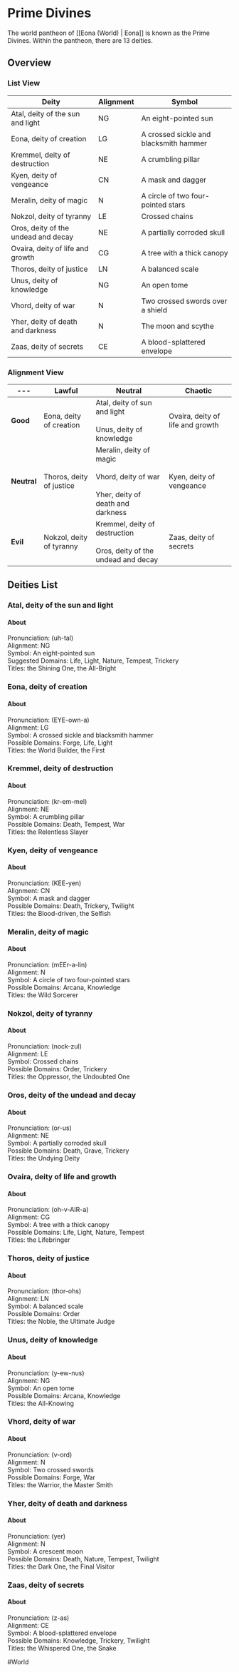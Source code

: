 # Prime Divines
The world pantheon of [[Eona (World) | Eona]] is known as the Prime Divines. Within the pantheon, there are 13 deities. 

## Overview
### List View
Deity | Alignment | Symbol
----- | --------- | ------
Atal, deity of the sun and light | NG | An eight-pointed sun
Eona, deity of creation | LG | A crossed sickle and blacksmith hammer
Kremmel, deity of destruction | NE | A crumbling pillar
Kyen, deity of vengeance | CN | A mask and dagger
Meralin, deity of magic | N | A circle of two four-pointed stars
Nokzol, deity of tyranny | LE | Crossed chains
Oros, deity of the undead and decay | NE | A partially corroded skull 
Ovaira, deity of life and growth | CG | A tree with a thick canopy
Thoros, deity of justice | LN | A balanced scale
Unus, deity of knowledge | NG | An open tome
Vhord, deity of war | N | Two crossed swords over a shield
Yher, deity of death and darkness | N | The moon and scythe
Zaas, deity of secrets | CE | A blood-splattered envelope

### Alignment View
--- | Lawful | Neutral | Chaotic
--- | ------ | ------- | -------
**Good** | Eona, deity of creation | Atal, deity of sun and light <br><br> Unus, deity of knowledge | Ovaira, deity of life and growth
**Neutral** | Thoros, deity of justice | Meralin, deity of magic <br><br> Vhord, deity of war <br><br> Yher, deity of death and darkness | Kyen, deity of vengeance
**Evil** | Nokzol, deity of tyranny | Kremmel, deity of destruction <br><br> Oros, deity of the undead and decay | Zaas, deity of secrets

## Deities List
### Atal, deity of the sun and light
#### About
Pronunciation: (uh-tal)  
Alignment: NG  
Symbol: An eight-pointed sun  
Suggested Domains: Life, Light, Nature, Tempest, Trickery  
Titles: the Shining One, the All-Bright  

### Eona, deity of creation
#### About
Pronunciation: (EYE-own-a)  
Alignment: LG  
Symbol: A crossed sickle and blacksmith hammer  
Possible Domains: Forge, Life, Light  
Titles: the World Builder, the First  

### Kremmel, deity of destruction
#### About
Pronunciation: (kr-em-mel)  
Alignment: NE  
Symbol: A crumbling pillar  
Possible Domains: Death, Tempest, War  
Titles: the Relentless Slayer  

### Kyen, deity of vengeance
#### About
Pronunciation: (KEE-yen)  
Alignment: CN  
Symbol: A mask and dagger  
Possible Domains: Death, Trickery, Twilight  
Titles: the Blood-driven, the Selfish  

### Meralin, deity of magic
#### About
Pronunciation: (mEEr-a-lin)  
Alignment: N  
Symbol: A circle of two four-pointed stars  
Possible Domains: Arcana, Knowledge  
Titles: the Wild Sorcerer  

### Nokzol, deity of tyranny
#### About
Pronunciation: (nock-zul)  
Alignment: LE  
Symbol: Crossed chains  
Possible Domains: Order, Trickery  
Titles: the Oppressor, the Undoubted One  

### Oros, deity of the undead and decay
#### About
Pronunciation: (or-us)  
Alignment: NE  
Symbol: A partially corroded skull  
Possible Domains: Death, Grave, Trickery  
Titles: the Undying Deity   

### Ovaira, deity of life and growth
#### About
Pronunciation: (oh-v-AIR-a)  
Alignment: CG  
Symbol: A tree with a thick canopy  
Possible Domains: Life, Light, Nature, Tempest  
Titles: the Lifebringer  

### Thoros, deity of justice
#### About
Pronunciation: (thor-ohs)  
Alignment: LN  
Symbol: A balanced scale  
Possible Domains: Order  
Titles: the Noble, the Ultimate Judge  

### Unus, deity of knowledge
#### About
Pronunciation: (y-ew-nus)  
Alignment: NG  
Symbol: An open tome  
Possible Domains: Arcana, Knowledge  
Titles: the All-Knowing  

### Vhord, deity of war
#### About
Pronunciation: (v-ord)  
Alignment: N  
Symbol: Two crossed swords  
Possible Domains: Forge, War  
Titles: the Warrior, the Master Smith  

### Yher, deity of death and darkness
#### About
Pronunciation: (yer)  
Alignment: N  
Symbol: A crescent moon  
Possible Domains: Death, Nature, Tempest, Twilight  
Titles: the Dark One, the Final Visitor  

### Zaas, deity of secrets
#### About
Pronunciation: (z-as)  
Alignment: CE  
Symbol: A blood-splattered envelope  
Possible Domains: Knowledge, Trickery, Twilight  
Titles: the Whispered One, the Snake  

#World